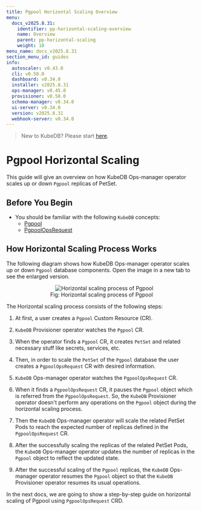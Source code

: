 ```yaml
---
title: Pgpool Horizontal Scaling Overview
menu:
  docs_v2025.8.31:
    identifier: pp-horizontal-scaling-overview
    name: Overview
    parent: pp-horizontal-scaling
    weight: 10
menu_name: docs_v2025.8.31
section_menu_id: guides
info:
  autoscaler: v0.43.0
  cli: v0.58.0
  dashboard: v0.34.0
  installer: v2025.8.31
  ops-manager: v0.45.0
  provisioner: v0.58.0
  schema-manager: v0.34.0
  ui-server: v0.34.0
  version: v2025.8.31
  webhook-server: v0.34.0
---
```


> New to KubeDB? Please start [here](/docs/v2025.8.31/README).

# Pgpool Horizontal Scaling

This guide will give an overview on how KubeDB Ops-manager operator scales up or down `Pgpool` replicas of PetSet.

## Before You Begin

- You should be familiar with the following `KubeDB` concepts:
  - [Pgpool](/docs/v2025.8.31/guides/pgpool/concepts/pgpool)
  - [PgpoolOpsRequest](/docs/v2025.8.31/guides/pgpool/concepts/opsrequest)

## How Horizontal Scaling Process Works

The following diagram shows how KubeDB Ops-manager operator scales up or down `Pgpool` database components. Open the image in a new tab to see the enlarged version.

<figure align="center">
  <img alt="Horizontal scaling process of Pgpool" src="/docs/v2025.8.31/images/day-2-operation/pgpool/pp-horizontal-scaling.png">
<figcaption align="center">Fig: Horizontal scaling process of Pgpool</figcaption>
</figure>

The Horizontal scaling process consists of the following steps:

1. At first, a user creates a `Pgpool` Custom Resource (CR).

2. `KubeDB` Provisioner  operator watches the `Pgpool` CR.

3. When the operator finds a `Pgpool` CR, it creates `PetSet` and related necessary stuff like secrets, services, etc.

4. Then, in order to scale the `PetSet` of the `Pgpool` database the user creates a `PgpoolOpsRequest` CR with desired information.

5. `KubeDB` Ops-manager operator watches the `PgpoolOpsRequest` CR.

6. When it finds a `PgpoolOpsRequest` CR, it pauses the `Pgpool` object which is referred from the `PgpoolOpsRequest`. So, the `KubeDB` Provisioner  operator doesn't perform any operations on the `Pgpool` object during the horizontal scaling process.  

7. Then the `KubeDB` Ops-manager operator will scale the related PetSet Pods to reach the expected number of replicas defined in the `PgpoolOpsRequest` CR.

8. After the successfully scaling the replicas of the related PetSet Pods, the `KubeDB` Ops-manager operator updates the number of replicas in the `Pgpool` object to reflect the updated state.

9. After the successful scaling of the `Pgpool` replicas, the `KubeDB` Ops-manager operator resumes the `Pgpool` object so that the `KubeDB` Provisioner  operator resumes its usual operations.

In the next docs, we are going to show a step-by-step guide on horizontal scaling of Pgpool using `PgpoolOpsRequest` CRD.